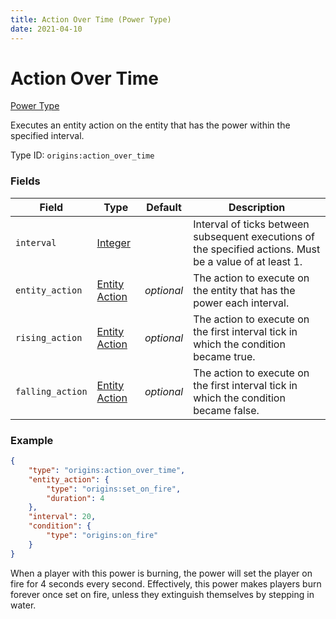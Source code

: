 ```yaml
---
title: Action Over Time (Power Type)
date: 2021-04-10
---
```


# Action Over Time

[Power Type](../power_types.md)

Executes an entity action on the entity that has the power within the specified interval.

Type ID: `origins:action_over_time`

### Fields

Field  | Type | Default | Description
-------|------|---------|-------------
`interval` | [Integer](../types/data_types/integer.md) | | Interval of ticks between subsequent executions of the specified actions. Must be a value of at least 1.
`entity_action` | [Entity Action](../entity_actions.md) | _optional_ | The action to execute on the entity that has the power each interval.
`rising_action` | [Entity Action](../entity_actions.md) | _optional_ | The action to execute on the first interval tick in which the condition became true.
`falling_action` | [Entity Action](../entity_actions.md) | _optional_ | The action to execute on the first interval tick in which the condition became false.

### Example
```json
{
  	"type": "origins:action_over_time",
  	"entity_action": {
    	"type": "origins:set_on_fire",
    	"duration": 4
  	},
  	"interval": 20,
  	"condition": {
    	"type": "origins:on_fire"
  	}
}
```
When a player with this power is burning, the power will set the player on fire for 4 seconds every second. Effectively, this power makes players burn forever once set on fire, unless they extinguish themselves by stepping in water.
